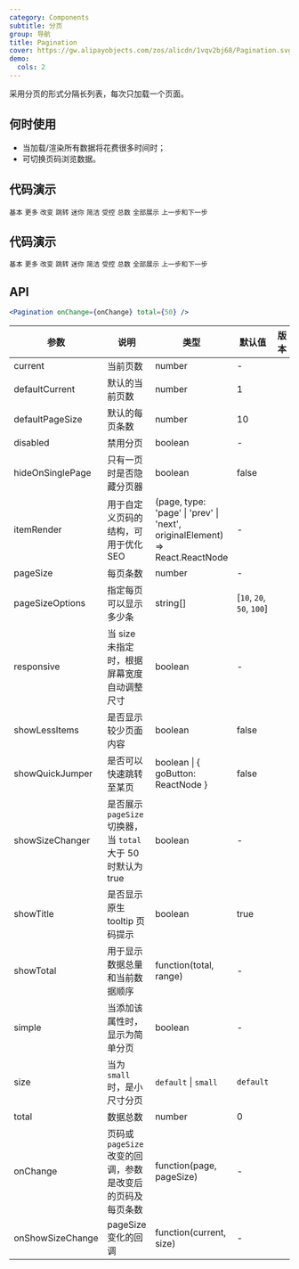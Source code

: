 ```yaml
---
category: Components
subtitle: 分页
group: 导航
title: Pagination
cover: https://gw.alipayobjects.com/zos/alicdn/1vqv2bj68/Pagination.svg
demo:
  cols: 2
---
```


采用分页的形式分隔长列表，每次只加载一个页面。

## 何时使用

- 当加载/渲染所有数据将花费很多时间时；
- 可切换页码浏览数据。

## 代码演示

<code src="./demo/basic.tsx">基本</code>
<code src="./demo/more.tsx">更多</code>
<code src="./demo/changer.tsx">改变</code>
<code src="./demo/jump.tsx">跳转</code>
<code src="./demo/mini.tsx">迷你</code>
<code src="./demo/simple.tsx">简洁</code>
<code src="./demo/controlled.tsx">受控</code>
<code src="./demo/total.tsx">总数</code>
<code src="./demo/all.tsx">全部展示</code>
<code src="./demo/itemRender.tsx">上一步和下一步</code>

## 代码演示

<code src="./demo/basic.tsx">基本</code>
<code src="./demo/more.tsx">更多</code>
<code src="./demo/changer.tsx">改变</code>
<code src="./demo/jump.tsx">跳转</code>
<code src="./demo/mini.tsx">迷你</code>
<code src="./demo/simple.tsx">简洁</code>
<code src="./demo/controlled.tsx">受控</code>
<code src="./demo/total.tsx">总数</code>
<code src="./demo/all.tsx">全部展示</code>
<code src="./demo/itemRender.tsx">上一步和下一步</code>

## API

```jsx
<Pagination onChange={onChange} total={50} />
```

| 参数             | 说明                                                         | 类型                                                                         | 默认值                     | 版本 |
| ---------------- | ------------------------------------------------------------ | ---------------------------------------------------------------------------- | -------------------------- | ---- |
| current          | 当前页数                                                     | number                                                                       | -                          |      |
| defaultCurrent   | 默认的当前页数                                               | number                                                                       | 1                          |      |
| defaultPageSize  | 默认的每页条数                                               | number                                                                       | 10                         |      |
| disabled         | 禁用分页                                                     | boolean                                                                      | -                          |      |
| hideOnSinglePage | 只有一页时是否隐藏分页器                                     | boolean                                                                      | false                      |      |
| itemRender       | 用于自定义页码的结构，可用于优化 SEO                         | (page, type: 'page' \| 'prev' \| 'next', originalElement) => React.ReactNode | -                          |      |
| pageSize         | 每页条数                                                     | number                                                                       | -                          |      |
| pageSizeOptions  | 指定每页可以显示多少条                                       | string\[]                                                                    | \[`10`, `20`, `50`, `100`] |      |
| responsive       | 当 size 未指定时，根据屏幕宽度自动调整尺寸                   | boolean                                                                      | -                          |      |
| showLessItems    | 是否显示较少页面内容                                         | boolean                                                                      | false                      |      |
| showQuickJumper  | 是否可以快速跳转至某页                                       | boolean \| { goButton: ReactNode }                                           | false                      |      |
| showSizeChanger  | 是否展示 `pageSize` 切换器，当 `total` 大于 50 时默认为 true | boolean                                                                      | -                          |      |
| showTitle        | 是否显示原生 tooltip 页码提示                                | boolean                                                                      | true                       |      |
| showTotal        | 用于显示数据总量和当前数据顺序                               | function(total, range)                                                       | -                          |      |
| simple           | 当添加该属性时，显示为简单分页                               | boolean                                                                      | -                          |      |
| size             | 当为 `small` 时，是小尺寸分页                                | `default` \| `small`                                                         | `default`                  |      |
| total            | 数据总数                                                     | number                                                                       | 0                          |      |
| onChange         | 页码或 `pageSize` 改变的回调，参数是改变后的页码及每页条数   | function(page, pageSize)                                                     | -                          |      |
| onShowSizeChange | pageSize 变化的回调                                          | function(current, size)                                                      | -                          |      |
